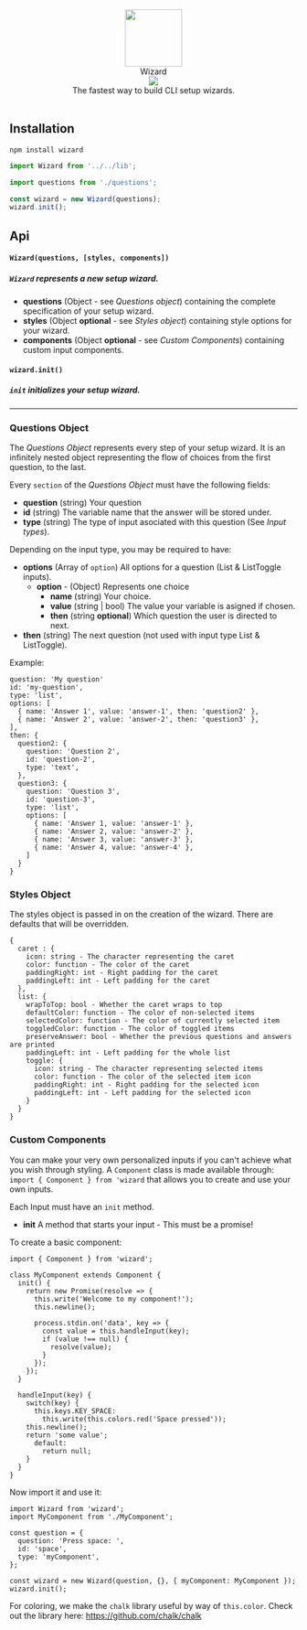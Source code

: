 <div align="center">
<img src="https://bit.ly/2CmaW7u" width="100" height="auto"  />
<br>
Wizard
<br>
<img src="https://media.giphy.com/media/cYeQv0qqTYvB7NvAvA/giphy.gif" />
<br>
The fastest way to build CLI setup wizards.
</div>
<br>

## Installation

`npm install wizard`

```javascript
import Wizard from '../../lib';

import questions from './questions';

const wizard = new Wizard(questions);
wizard.init();
```

## Api


#### `Wizard(questions, [styles, components])`

##### `Wizard` represents a new setup wizard.

- **questions** (Object - see *Questions object*) containing the complete specification of your setup wizard.
- **styles** (Object **optional** - see *Styles object*) containing style options for your wizard.
- **components** (Object **optional** - see *Custom Components*) containing custom input components.

#### `wizard.init()`

##### `init` initializes your setup wizard.

---

### Questions Object
The *Questions Object* represents every step of your setup wizard. It is an infinitely nested object representing the flow of choices from the first question, to the last.

Every `section` of the *Questions Object* must have the following fields:
- **question** (string) Your question
- **id** (string) The variable name that the answer will be stored under.
- **type** (string) The type of input asociated with this question (See *Input types*).

Depending on the input type, you may be required to have:
- **options** (Array of `option`) All options for a question (List & ListToggle inputs).
  - **option** - (Object) Represents one choice
    - **name** (string) Your choice.
    - **value** (string | bool) The value your variable is asigned if chosen.
    - **then** (string **optional**) Which question the user is directed to next.
- **then** (string) The next question (not used with input type List & ListToggle).

Example:

```
question: 'My question'
id: 'my-question',
type: 'list',
options: [
  { name: 'Answer 1', value: 'answer-1', then: 'question2' },
  { name: 'Answer 2', value: 'answer-2', then: 'question3' },
],
then: {
  question2: {
    question: 'Question 2',
    id: 'question-2',
    type: 'text',
  },
  question3: {
    question: 'Question 3',
    id: 'question-3',
    type: 'list',
    options: [
      { name: 'Answer 1, value: 'answer-1' },
      { name: 'Answer 2, value: 'answer-2' },
      { name: 'Answer 3, value: 'answer-3' },
      { name: 'Answer 4, value: 'answer-4' },
    ]
  }
}
```

### Styles Object

The styles object is passed in on the creation of the wizard. There are defaults that will be overridden.

```
{
  caret : {
    icon: string - The character representing the caret
    color: function - The color of the caret
    paddingRight: int - Right padding for the caret
    paddingLeft: int - Left padding for the caret
  },
  list: {
    wrapToTop: bool - Whether the caret wraps to top
    defaultColor: function - The color of non-selected items
    selectedColor: function - The color of currently selected item
    toggledColor: function - The color of toggled items
    preserveAnswer: bool - Whether the previous questions and answers are printed
    paddingLeft: int - Left padding for the whole list
    toggle: {
      icon: string - The character representing selected items
      color: function - The color of the selected item icon
      paddingRight: int - Right padding for the selected icon
      paddingLeft: int - Left padding for the selected icon
    }
  }
}
```

### Custom Components

You can make your very own personalized inputs if you can't achieve what you wish through styling. A `Component` class is made available through: `import { Component } from 'wizard` that allows you to create and use your own inputs.

Each Input must have an `init` method.
- **init** A method that starts your input - This must be a promise!

To create a basic component:

```
import { Component } from 'wizard';

class MyComponent extends Component {
  init() {
    return new Promise(resolve => {
      this.write('Welcome to my component!');
      this.newline();

      process.stdin.on('data', key => {
        const value = this.handleInput(key);
        if (value !== null) {
          resolve(value);
        }
      });
    });
  }
  
  handleInput(key) {
    switch(key) {
      this.keys.KEY_SPACE:
        this.write(this.colors.red('Space pressed'));
	this.newline();
	return 'some value';
      default:
        return null;
    }
  }
}
```

Now import it and use it:

```
import Wizard from 'wizard';
import MyComponent from './MyComponent';

const question = {
  question: 'Press space: ',
  id: 'space',
  type: 'myComponent',
};

const wizard = new Wizard(question, {}, { myComponent: MyComponent });
wizard.init();
```

For coloring, we make the `chalk` library useful by way of `this.color`. Check out the library here: https://github.com/chalk/chalk

